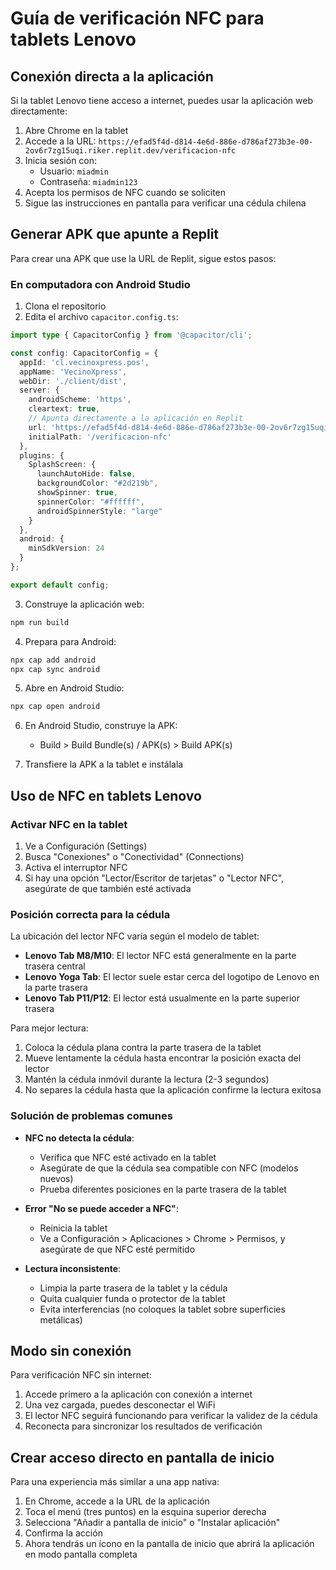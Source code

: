 # Guía de verificación NFC para tablets Lenovo

## Conexión directa a la aplicación

Si la tablet Lenovo tiene acceso a internet, puedes usar la aplicación web directamente:

1. Abre Chrome en la tablet
2. Accede a la URL: `https://efad5f4d-d814-4e6d-886e-d786af273b3e-00-2ov6r7zg15uqi.riker.replit.dev/verificacion-nfc`
3. Inicia sesión con:
   - Usuario: `miadmin`
   - Contraseña: `miadmin123`
4. Acepta los permisos de NFC cuando se soliciten
5. Sigue las instrucciones en pantalla para verificar una cédula chilena

## Generar APK que apunte a Replit

Para crear una APK que use la URL de Replit, sigue estos pasos:

### En computadora con Android Studio

1. Clona el repositorio
2. Edita el archivo `capacitor.config.ts`:

```typescript
import type { CapacitorConfig } from '@capacitor/cli';

const config: CapacitorConfig = {
  appId: 'cl.vecinoxpress.pos',
  appName: 'VecinoXpress',
  webDir: './client/dist',
  server: {
    androidScheme: 'https', 
    cleartext: true,
    // Apunta directamente a la aplicación en Replit
    url: 'https://efad5f4d-d814-4e6d-886e-d786af273b3e-00-2ov6r7zg15uqi.riker.replit.dev',
    initialPath: '/verificacion-nfc'
  },
  plugins: {
    SplashScreen: {
      launchAutoHide: false,
      backgroundColor: "#2d219b",
      showSpinner: true,
      spinnerColor: "#ffffff",
      androidSpinnerStyle: "large"
    }
  },
  android: {
    minSdkVersion: 24
  }
};

export default config;
```

3. Construye la aplicación web:
```bash
npm run build
```

4. Prepara para Android:
```bash
npx cap add android
npx cap sync android
```

5. Abre en Android Studio:
```bash
npx cap open android
```

6. En Android Studio, construye la APK:
   - Build > Build Bundle(s) / APK(s) > Build APK(s)

7. Transfiere la APK a la tablet e instálala

## Uso de NFC en tablets Lenovo

### Activar NFC en la tablet

1. Ve a Configuración (Settings)
2. Busca "Conexiones" o "Conectividad" (Connections)
3. Activa el interruptor NFC
4. Si hay una opción "Lector/Escritor de tarjetas" o "Lector NFC", asegúrate de que también esté activada

### Posición correcta para la cédula

La ubicación del lector NFC varía según el modelo de tablet:

- **Lenovo Tab M8/M10**: El lector NFC está generalmente en la parte trasera central
- **Lenovo Yoga Tab**: El lector suele estar cerca del logotipo de Lenovo en la parte trasera
- **Lenovo Tab P11/P12**: El lector está usualmente en la parte superior trasera

Para mejor lectura:
1. Coloca la cédula plana contra la parte trasera de la tablet
2. Mueve lentamente la cédula hasta encontrar la posición exacta del lector
3. Mantén la cédula inmóvil durante la lectura (2-3 segundos)
4. No separes la cédula hasta que la aplicación confirme la lectura exitosa

### Solución de problemas comunes

- **NFC no detecta la cédula**: 
  - Verifica que NFC esté activado en la tablet
  - Asegúrate de que la cédula sea compatible con NFC (modelos nuevos)
  - Prueba diferentes posiciones en la parte trasera de la tablet
  
- **Error "No se puede acceder a NFC"**:
  - Reinicia la tablet
  - Ve a Configuración > Aplicaciones > Chrome > Permisos, y asegúrate de que NFC esté permitido
  
- **Lectura inconsistente**:
  - Limpia la parte trasera de la tablet y la cédula
  - Quita cualquier funda o protector de la tablet
  - Evita interferencias (no coloques la tablet sobre superficies metálicas)

## Modo sin conexión

Para verificación NFC sin internet:

1. Accede primero a la aplicación con conexión a internet
2. Una vez cargada, puedes desconectar el WiFi
3. El lector NFC seguirá funcionando para verificar la validez de la cédula
4. Reconecta para sincronizar los resultados de verificación

## Crear acceso directo en pantalla de inicio

Para una experiencia más similar a una app nativa:

1. En Chrome, accede a la URL de la aplicación
2. Toca el menú (tres puntos) en la esquina superior derecha
3. Selecciona "Añadir a pantalla de inicio" o "Instalar aplicación"
4. Confirma la acción
5. Ahora tendrás un ícono en la pantalla de inicio que abrirá la aplicación en modo pantalla completa
